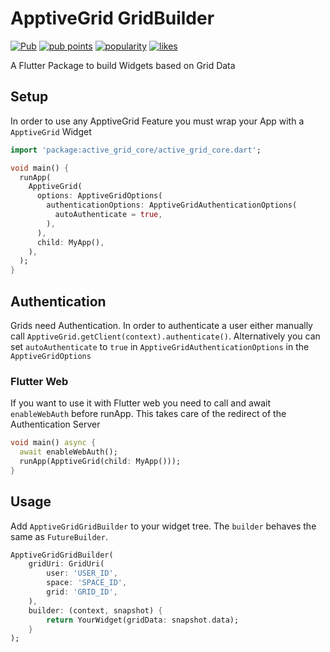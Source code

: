 # ApptiveGrid GridBuilder

[![Pub](https://img.shields.io/pub/v/active_grid_grid_builder.svg)](https://pub.dartlang.org/packages/active_grid_grid_builder)  [![pub points](https://badges.bar/active_grid_grid_builder/pub%20points)](https://pub.dev/packages/active_grid_grid_builder/score)  [![popularity](https://badges.bar/active_grid_grid_builder/popularity)](https://pub.dev/packages/active_grid_grid_builder/score)  [![likes](https://badges.bar/active_grid_grid_builder/likes)](https://pub.dev/packages/active_grid_grid_builder/score)

A Flutter Package to build Widgets based on Grid Data

## Setup

In order to use any ApptiveGrid Feature you must wrap your App with a `ApptiveGrid` Widget

```dart
import 'package:active_grid_core/active_grid_core.dart';

void main() {
  runApp(
    ApptiveGrid(
      options: ApptiveGridOptions(
        authenticationOptions: ApptiveGridAuthenticationOptions(
          autoAuthenticate = true,
        ),
      ),
      child: MyApp(),
    ),
  );
}
```

## Authentication

Grids need Authentication. In order to authenticate a user either manually call `ApptiveGrid.getClient(context).authenticate()`.
Alternatively you can set `autoAuthenticate` to `true` in `ApptiveGridAuthenticationOptions` in the `ApptiveGridOptions`

### Flutter Web
If you want to use it with Flutter web you need to call and await `enableWebAuth` before runApp. This takes care of the redirect of the Authentication Server

```dart
void main() async {
  await enableWebAuth();
  runApp(ApptiveGrid(child: MyApp()));
}
```

## Usage

Add `ApptiveGridGridBuilder` to your widget tree. The `builder` behaves the same as `FutureBuilder`.

```dart
ApptiveGridGridBuilder(
    gridUri: GridUri(
        user: 'USER_ID',
        space: 'SPACE_ID',
        grid: 'GRID_ID',
    ),
    builder: (context, snapshot) {
        return YourWidget(gridData: snapshot.data);
    }
);
```

